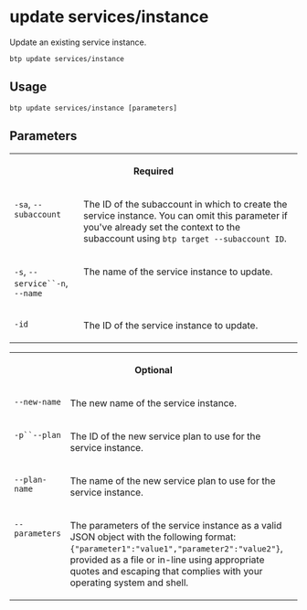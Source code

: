 <!-- loio20ed2d3a9698434391e289916fa86af0 -->

# update services/instance

Update an existing service instance.



`btp update services/instance` 



<a name="loio20ed2d3a9698434391e289916fa86af0__section_fp5_f4t_pkb"/>

## Usage

`btp update services/instance [parameters]`



<a name="loio20ed2d3a9698434391e289916fa86af0__section_hdy_lpt_pkb"/>

## Parameters


<table>
<tr>
<th valign="top" colspan="2">

Required



</th>
</tr>
<tr>
<td valign="top">

`-sa`, `--subaccount`



</td>
<td valign="top">

The ID of the subaccount in which to create the service instance. You can omit this parameter if you've already set the context to the subaccount using `btp target --subaccount ID`.



</td>
</tr>
<tr>
<td valign="top">

`-s`, `--service``-n`, `--name`



</td>
<td valign="top">

The name of the service instance to update.



</td>
</tr>
<tr>
<td valign="top">

`-id`



</td>
<td valign="top">

The ID of the service instance to update.



</td>
</tr>
</table>


<table>
<tr>
<th valign="top" colspan="2">

Optional



</th>
</tr>
<tr>
<td valign="top">

`--new-name`



</td>
<td valign="top">

The new name of the service instance.



</td>
</tr>
<tr>
<td valign="top">

`-p``--plan`



</td>
<td valign="top">

The ID of the new service plan to use for the service instance.



</td>
</tr>
<tr>
<td valign="top">

`--plan-name`



</td>
<td valign="top">

The name of the new service plan to use for the service instance.



</td>
</tr>
<tr>
<td valign="top">

`--parameters`



</td>
<td valign="top">

The parameters of the service instance as a valid JSON object with the following format: `{"parameter1":"value1","parameter2":"value2"}`, provided as a file or in-line using appropriate quotes and escaping that complies with your operating system and shell.



</td>
</tr>
</table>

